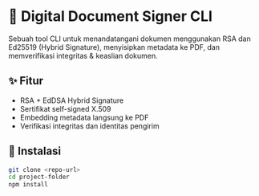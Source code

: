 # 🔐 Digital Document Signer CLI

Sebuah tool CLI untuk menandatangani dokumen menggunakan RSA dan Ed25519 (Hybrid Signature), menyisipkan metadata ke PDF, dan memverifikasi integritas & keaslian dokumen.

## ✨ Fitur

- RSA + EdDSA Hybrid Signature
- Sertifikat self-signed X.509
- Embedding metadata langsung ke PDF
- Verifikasi integritas dan identitas pengirim

## 🚀 Instalasi

```bash
git clone <repo-url>
cd project-folder
npm install
```
